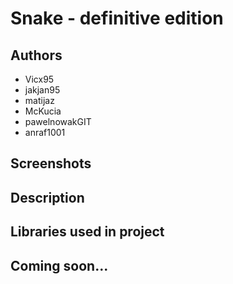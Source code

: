 # Snake - definitive edition
## Authors
* Vicx95
* jakjan95
* matijaz
* McKucia
* pawelnowakGIT
* anraf1001

## Screenshots

## Description

## Libraries used in project

## Coming soon...
